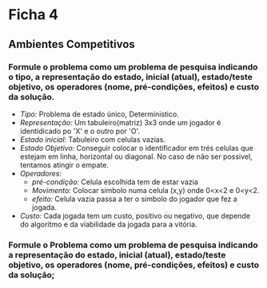 # Ficha 4

## Ambientes Competitivos

### Formule o problema como um problema de pesquisa indicando o tipo, a representação do estado, inicial (atual), estado/teste objetivo, os operadores (nome, pré-condições, efeitos) e custo da solução.

- *Tipo:* Problema de estado único, Deterministico.
- *Representação:* Um tabuleiro(matriz) 3x3 onde um jogador é identidicado po 'X' e o outro por 'O'.
- *Estado inicial:* Tabuleiro com celulas vazias.
- *Estado Objetivo:* Conseguir colocar o identificador em trés celulas que estejam em linha, horizontal ou diagonal. No caso de não ser possivel, tentamos atingir o empate.
- *Operadores:*
  - *pré-condição:* Celula escolhida tem de estar vazia
  - *Movimento:* Colocar simbolo numa celula (x,y) onde 0<x<2 e 0<y<2.
  - *efeito:* Celula vazia passa a ter o simbolo do jogador que fez a jogada.
- *Custo:* Cada jogada tem um custo, positivo ou negativo, que depende do algoritmo e da viabilidade da jogada para a vitória.


### Formule o Problema como um problema de pesquisa indicando a representação do estado, inicial (atual), estado/teste objetivo, os operadores (nome, pré-condições, efeitos) e custo da solução;
